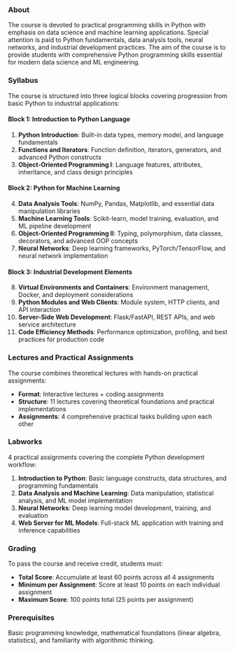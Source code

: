 ### About

The course is devoted to practical programming skills in Python with emphasis on data science and machine learning applications. Special attention is paid to Python fundamentals, data analysis tools, neural networks, and industrial development practices. The aim of the course is to provide students with comprehensive Python programming skills essential for modern data science and ML engineering.

### Syllabus

The course is structured into three logical blocks covering progression from basic Python to industrial applications:

#### Block 1: Introduction to Python Language

1. **Python Introduction**: Built-in data types, memory model, and language fundamentals
2. **Functions and Iterators**: Function definition, iterators, generators, and advanced Python constructs
3. **Object-Oriented Programming I**: Language features, attributes, inheritance, and class design principles

#### Block 2: Python for Machine Learning

4. **Data Analysis Tools**: NumPy, Pandas, Matplotlib, and essential data manipulation libraries
5. **Machine Learning Tools**: Scikit-learn, model training, evaluation, and ML pipeline development
6. **Object-Oriented Programming II**: Typing, polymorphism, data classes, decorators, and advanced OOP concepts
7. **Neural Networks**: Deep learning frameworks, PyTorch/TensorFlow, and neural network implementation

#### Block 3: Industrial Development Elements

8. **Virtual Environments and Containers**: Environment management, Docker, and deployment considerations
9. **Python Modules and Web Clients**: Module system, HTTP clients, and API interaction
10. **Server-Side Web Development**: Flask/FastAPI, REST APIs, and web service architecture
11. **Code Efficiency Methods**: Performance optimization, profiling, and best practices for production code

### Lectures and Practical Assignments

The course combines theoretical lectures with hands-on practical assignments:

- **Format**: Interactive lectures + coding assignments
- **Structure**: 11 lectures covering theoretical foundations and practical implementations
- **Assignments**: 4 comprehensive practical tasks building upon each other

### Labworks

4 practical assignments covering the complete Python development workflow:

1. **Introduction to Python**: Basic language constructs, data structures, and programming fundamentals
2. **Data Analysis and Machine Learning**: Data manipulation, statistical analysis, and ML model implementation
3. **Neural Networks**: Deep learning model development, training, and evaluation
4. **Web Server for ML Models**: Full-stack ML application with training and inference capabilities

### Grading

To pass the course and receive credit, students must:

- **Total Score**: Accumulate at least 60 points across all 4 assignments
- **Minimum per Assignment**: Score at least 10 points on each individual assignment
- **Maximum Score**: 100 points total (25 points per assignment)

### Prerequisites

Basic programming knowledge, mathematical foundations (linear algebra, statistics), and familiarity with algorithmic thinking.
